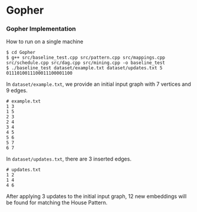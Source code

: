 # Gopher
### Gopher Implementation

How to run on a single machine

```
$ cd Gopher
$ g++ src/baseline_test.cpp src/pattern.cpp src/mappings.cpp src/schedule.cpp src/dag.cpp src/mining.cpp -o baseline_test  
$ ./baseline_test dataset/example.txt dataset/updates.txt 5 0111010011100011100001100
```

In `dataset/example.txt`, we provide an initial input graph with 7 vertices and 9 edges.

```
# example.txt
1 3
1 5
2 3
2 4
3 4
4 5
5 6
5 7
6 7
```

In `dataset/updates.txt`, there are 3 inserted edges.

```
# updates.txt
1 2
1 4
4 6
```

After applying 3 updates to the initial input graph, 12 new embeddings will be found for matching the House Pattern.

